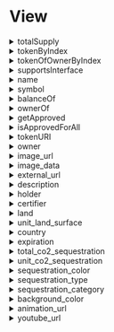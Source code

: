 



# View
  
<details>  
<summary>totalSupply</summary>  
**Implicit args**

```python
pedersen_ptr(HashBuiltin*)
syscall_ptr(felt*)
range_check_ptr
```  
**Explicit args**

```python

```  
**Returns**

```python
totalSupply(Uint256)
```  
</details>

  
<details>  
<summary>tokenByIndex</summary>  
**Implicit args**

```python
pedersen_ptr(HashBuiltin*)
syscall_ptr(felt*)
range_check_ptr
```  
**Explicit args**

```python
index(Uint256)
```  
**Returns**

```python
tokenId(Uint256)
```  
</details>

  
<details>  
<summary>tokenOfOwnerByIndex</summary>  
**Implicit args**

```python
pedersen_ptr(HashBuiltin*)
syscall_ptr(felt*)
range_check_ptr
```  
**Explicit args**

```python
owner(felt)
index(Uint256)
```  
**Returns**

```python
tokenId(Uint256)
```  
</details>

  
<details>  
<summary>supportsInterface</summary>  
**Implicit args**

```python
syscall_ptr(felt*)
pedersen_ptr(HashBuiltin*)
range_check_ptr
```  
**Explicit args**

```python
interfaceId(felt)
```  
**Returns**

```python
success(felt)
```  
</details>

  
<details>  
<summary>name</summary>  
**Implicit args**

```python
syscall_ptr(felt*)
pedersen_ptr(HashBuiltin*)
range_check_ptr
```  
**Explicit args**

```python

```  
**Returns**

```python
name(felt)
```  
</details>

  
<details>  
<summary>symbol</summary>  
**Implicit args**

```python
syscall_ptr(felt*)
pedersen_ptr(HashBuiltin*)
range_check_ptr
```  
**Explicit args**

```python

```  
**Returns**

```python
symbol(felt)
```  
</details>

  
<details>  
<summary>balanceOf</summary>  
**Implicit args**

```python
syscall_ptr(felt*)
pedersen_ptr(HashBuiltin*)
range_check_ptr
```  
**Explicit args**

```python
owner(felt)
```  
**Returns**

```python
balance(Uint256)
```  
</details>

  
<details>  
<summary>ownerOf</summary>  
**Implicit args**

```python
syscall_ptr(felt*)
pedersen_ptr(HashBuiltin*)
range_check_ptr
```  
**Explicit args**

```python
tokenId(Uint256)
```  
**Returns**

```python
owner(felt)
```  
</details>

  
<details>  
<summary>getApproved</summary>  
**Implicit args**

```python
syscall_ptr(felt*)
pedersen_ptr(HashBuiltin*)
range_check_ptr
```  
**Explicit args**

```python
tokenId(Uint256)
```  
**Returns**

```python
approved(felt)
```  
</details>

  
<details>  
<summary>isApprovedForAll</summary>  
**Implicit args**

```python
syscall_ptr(felt*)
pedersen_ptr(HashBuiltin*)
range_check_ptr
```  
**Explicit args**

```python
owner(felt)
operator(felt)
```  
**Returns**

```python
isApproved(felt)
```  
</details>

  
<details>  
<summary>tokenURI</summary>  
**Implicit args**

```python
syscall_ptr(felt*)
pedersen_ptr(HashBuiltin*)
range_check_ptr
```  
**Explicit args**

```python
tokenId(Uint256)
```  
**Returns**

```python
tokenURI(felt)
```  
</details>

  
<details>  
<summary>owner</summary>  
**Implicit args**

```python
syscall_ptr(felt*)
pedersen_ptr(HashBuiltin*)
range_check_ptr
```  
**Explicit args**

```python

```  
**Returns**

```python
owner(felt)
```  
</details>

  
<details>  
<summary>image_url</summary>  
**Implicit args**

```python
syscall_ptr(felt*)
pedersen_ptr(HashBuiltin*)
bitwise_ptr(BitwiseBuiltin*)
range_check_ptr
```  
**Explicit args**

```python

```  
**Returns**

```python
image_url_len(felt)
image_url(felt)
```  
</details>

  
<details>  
<summary>image_data</summary>  
**Implicit args**

```python
syscall_ptr(felt*)
pedersen_ptr(HashBuiltin*)
bitwise_ptr(BitwiseBuiltin*)
range_check_ptr
```  
**Explicit args**

```python

```  
**Returns**

```python
image_data_len(felt)
image_data(felt)
```  
</details>

  
<details>  
<summary>external_url</summary>  
**Implicit args**

```python
syscall_ptr(felt*)
pedersen_ptr(HashBuiltin*)
bitwise_ptr(BitwiseBuiltin*)
range_check_ptr
```  
**Explicit args**

```python

```  
**Returns**

```python
external_url_len(felt)
external_url(felt)
```  
</details>

  
<details>  
<summary>description</summary>  
**Implicit args**

```python
syscall_ptr(felt*)
pedersen_ptr(HashBuiltin*)
bitwise_ptr(BitwiseBuiltin*)
range_check_ptr
```  
**Explicit args**

```python

```  
**Returns**

```python
description_len(felt)
description(felt)
```  
</details>

  
<details>  
<summary>holder</summary>  
**Implicit args**

```python
syscall_ptr(felt*)
pedersen_ptr(HashBuiltin*)
bitwise_ptr(BitwiseBuiltin*)
range_check_ptr
```  
**Explicit args**

```python

```  
**Returns**

```python
holder_len(felt)
holder(felt)
```  
</details>

  
<details>  
<summary>certifier</summary>  
**Implicit args**

```python
syscall_ptr(felt*)
pedersen_ptr(HashBuiltin*)
bitwise_ptr(BitwiseBuiltin*)
range_check_ptr
```  
**Explicit args**

```python

```  
**Returns**

```python
certifier_len(felt)
certifier(felt)
```  
</details>

  
<details>  
<summary>land</summary>  
**Implicit args**

```python
syscall_ptr(felt*)
pedersen_ptr(HashBuiltin*)
bitwise_ptr(BitwiseBuiltin*)
range_check_ptr
```  
**Explicit args**

```python

```  
**Returns**

```python
land_len(felt)
land(felt)
```  
</details>

  
<details>  
<summary>unit_land_surface</summary>  
**Implicit args**

```python
syscall_ptr(felt*)
pedersen_ptr(HashBuiltin*)
bitwise_ptr(BitwiseBuiltin*)
range_check_ptr
```  
**Explicit args**

```python

```  
**Returns**

```python
unit_land_surface_len(felt)
unit_land_surface(felt)
```  
</details>

  
<details>  
<summary>country</summary>  
**Implicit args**

```python
syscall_ptr(felt*)
pedersen_ptr(HashBuiltin*)
bitwise_ptr(BitwiseBuiltin*)
range_check_ptr
```  
**Explicit args**

```python

```  
**Returns**

```python
country_len(felt)
country(felt)
```  
</details>

  
<details>  
<summary>expiration</summary>  
**Implicit args**

```python
syscall_ptr(felt*)
pedersen_ptr(HashBuiltin*)
bitwise_ptr(BitwiseBuiltin*)
range_check_ptr
```  
**Explicit args**

```python

```  
**Returns**

```python
expiration_len(felt)
expiration(felt)
```  
</details>

  
<details>  
<summary>total_co2_sequestration</summary>  
**Implicit args**

```python
syscall_ptr(felt*)
pedersen_ptr(HashBuiltin*)
bitwise_ptr(BitwiseBuiltin*)
range_check_ptr
```  
**Explicit args**

```python

```  
**Returns**

```python
total_co2_sequestration_len(felt)
total_co2_sequestration(felt)
```  
</details>

  
<details>  
<summary>unit_co2_sequestration</summary>  
**Implicit args**

```python
syscall_ptr(felt*)
pedersen_ptr(HashBuiltin*)
bitwise_ptr(BitwiseBuiltin*)
range_check_ptr
```  
**Explicit args**

```python

```  
**Returns**

```python
unit_co2_sequestration_len(felt)
unit_co2_sequestration(felt)
```  
</details>

  
<details>  
<summary>sequestration_color</summary>  
**Implicit args**

```python
syscall_ptr(felt*)
pedersen_ptr(HashBuiltin*)
bitwise_ptr(BitwiseBuiltin*)
range_check_ptr
```  
**Explicit args**

```python

```  
**Returns**

```python
sequestration_color_len(felt)
sequestration_color(felt)
```  
</details>

  
<details>  
<summary>sequestration_type</summary>  
**Implicit args**

```python
syscall_ptr(felt*)
pedersen_ptr(HashBuiltin*)
bitwise_ptr(BitwiseBuiltin*)
range_check_ptr
```  
**Explicit args**

```python

```  
**Returns**

```python
sequestration_type_len(felt)
sequestration_type(felt)
```  
</details>

  
<details>  
<summary>sequestration_category</summary>  
**Implicit args**

```python
syscall_ptr(felt*)
pedersen_ptr(HashBuiltin*)
bitwise_ptr(BitwiseBuiltin*)
range_check_ptr
```  
**Explicit args**

```python

```  
**Returns**

```python
sequestration_category_len(felt)
sequestration_category(felt)
```  
</details>

  
<details>  
<summary>background_color</summary>  
**Implicit args**

```python
syscall_ptr(felt*)
pedersen_ptr(HashBuiltin*)
bitwise_ptr(BitwiseBuiltin*)
range_check_ptr
```  
**Explicit args**

```python

```  
**Returns**

```python
background_color_len(felt)
background_color(felt)
```  
</details>

  
<details>  
<summary>animation_url</summary>  
**Implicit args**

```python
syscall_ptr(felt*)
pedersen_ptr(HashBuiltin*)
bitwise_ptr(BitwiseBuiltin*)
range_check_ptr
```  
**Explicit args**

```python

```  
**Returns**

```python
animation_url_len(felt)
animation_url(felt)
```  
</details>

  
<details>  
<summary>youtube_url</summary>  
**Implicit args**

```python
syscall_ptr(felt*)
pedersen_ptr(HashBuiltin*)
bitwise_ptr(BitwiseBuiltin*)
range_check_ptr
```  
**Explicit args**

```python

```  
**Returns**

```python
youtube_url_len(felt)
youtube_url(felt)
```  
</details>

